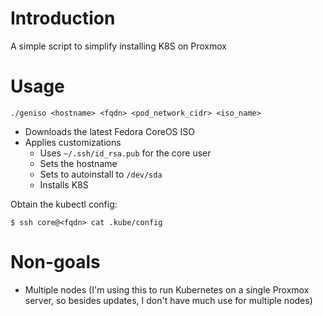 # Introduction

A simple script to simplify installing K8S on Proxmox

# Usage

```
./geniso <hostname> <fqdn> <pod_network_cidr> <iso_name>
```

* Downloads the latest Fedora CoreOS ISO
* Applies customizations
  * Uses `~/.ssh/id_rsa.pub` for the core user
  * Sets the hostname
  * Sets to autoinstall to `/dev/sda`
  * Installs K8S

Obtain the kubectl config:

```
$ ssh core@<fqdn> cat .kube/config
```

# Non-goals

* Multiple nodes (I'm using this to run Kubernetes on a single Proxmox server, so besides updates, I don't have much use for multiple nodes)
